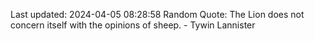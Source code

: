Last updated: 2024-04-05 08:28:58
Random Quote: The Lion does not concern itself with the opinions of sheep.  -  Tywin Lannister